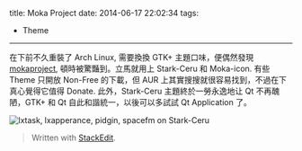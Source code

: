 title: Moka Project
date: 2014-06-17 22:02:34
tags:
- Theme
---

在下前不久重裝了 Arch Linux, 需要換換 GTK+ 主題口味，便偶然發現 [mokaproject][1], 頓時被驚豔到。立馬就用上 Stark-Ceru 和 Moka-icon.
有些 Theme 只開放 Non-Free 的下載，但 AUR 上其實搜搜就很容易找到，不過在下真心覺得它值得 Donate.
此外，Stark-Ceru 主題終於一勞永逸地让 Qt 不再醜陋，GTK+ 和 Qt 自此和諧統一，以後可以多試試 Qt Application 了。

![lxtask, lxapperance, pidgin, spacefm on Stark-Ceru][2]

> Written with [StackEdit](https://stackedit.io/).


  [1]: http://arch.acgtyrant.com/2014/06/17/moka-project/mokaproject.com
  [2]: https://lh3.googleusercontent.com/-5Umt-x0dNbU/U5-oeH4T4tI/AAAAAAAAFuc/V0fAr0m8h4o/s0/2014-06-16-234647_1920x1849_scrot.png